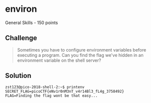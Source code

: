 # environ
General Skills - 150 points

## Challenge 
> Sometimes you have to configure environment variables before executing a program. Can you find the flag we've hidden in an environment variable on the shell server?


## Solution

	zst123@pico-2018-shell-2:~$ printenv
	SECRET_FLAG=picoCTF{eNv1r0nM3nT_v4r14Bl3_fL4g_3758492}
	FLAG=Finding the flag wont be that easy...
